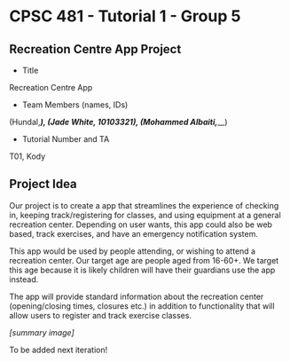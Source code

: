 # CPSC 481 - Tutorial 1 - Group 5

## Recreation Centre App Project

* Title

Recreation Centre App

* Team Members (names, IDs)

(Hundal,___), (Jade White, 10103321), (Mohammed Albaiti,_____)

* Tutorial Number and TA

T01, Kody

## Project Idea

Our project is to create a app that streamlines the experience of checking in, keeping track/registering for classes, and using equipment at a general recreation center. Depending on user wants, this app could also be web based, track exercises, and have an emergency notification system.

This app would be used by people attending, or wishing to attend a recreation center. Our target age are people aged from 16-60+. We target this age because it is likely children will have their guardians use the app instead.

The app will provide standard information about the recreation center (opening/closing times, closures etc.) in addition to functionality that will allow users to register and track exercise classes.

_[summary image]_

To be added next iteration!